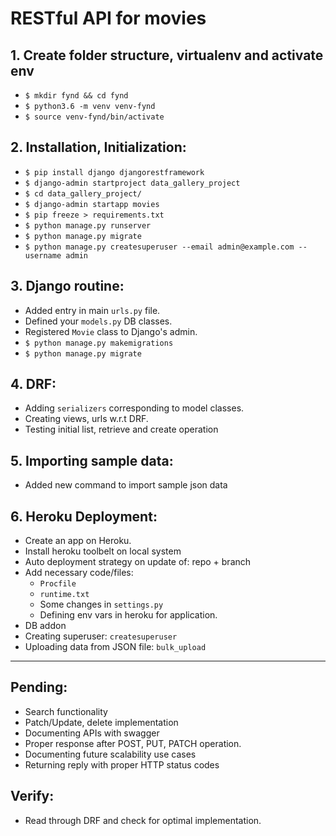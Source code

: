 # RESTful API for movies

## 1. Create folder structure, virtualenv and activate env
- `$ mkdir fynd && cd fynd`
- `$ python3.6 -m venv venv-fynd`
- `$ source venv-fynd/bin/activate`

## 2. Installation, Initialization:
- `$ pip install django djangorestframework`
- `$ django-admin startproject data_gallery_project`
- `$ cd data_gallery_project/`
- `$ django-admin startapp movies`
- `$ pip freeze > requirements.txt`
- `$ python manage.py runserver`  <!-- to check installation -->
- `$ python manage.py migrate`
- `$ python manage.py createsuperuser --email admin@example.com --username admin`

## 3. Django routine:
- Added entry in main `urls.py` file.
- Defined your `models.py` DB classes.
- Registered `Movie` class to Django's admin.
- `$ python manage.py makemigrations`
- `$ python manage.py migrate`

## 4. DRF:
- Adding `serializers` corresponding to model classes.
- Creating views, urls w.r.t DRF.
- Testing initial list, retrieve and create operation

## 5. Importing sample data:
- Added new command to import sample json data

## 6. Heroku Deployment:
- Create an app on Heroku.
- Install heroku toolbelt on local system
- Auto deployment strategy on update of: repo + branch
- Add necessary code/files:
    + `Procfile`
    + `runtime.txt`
    + Some changes in `settings.py`
    + Defining env vars in heroku for application.
- DB addon
- Creating superuser: `createsuperuser`
- Uploading data from JSON file: `bulk_upload` 


---

## Pending:
- Search functionality
- Patch/Update, delete implementation
- Documenting APIs with swagger
- Proper response after POST, PUT, PATCH operation.
- Documenting future scalability use cases
- Returning reply with proper HTTP status codes

## Verify:
- Read through DRF and check for optimal implementation.